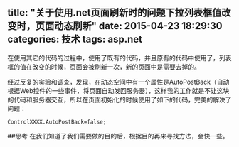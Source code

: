 title: "关于使用.net页面刷新时的问题下拉列表框值改变时，页面动态刷新"
date: 2015-04-23 18:29:30
categories: 技术
tags: asp.net
---
在使用其它的代码的过程中，使用了既有的代码，并且原有的代码中使用了，列表框的值在改变的时候，页面会被刷新一次，新的页面中是需要去掉的。


经过反复的实验和调查，发现，在动态空间中有一个属性是AutoPostBack（自动根据Web控件的一些事件，将页面自动发回服务器），这样我的工作就是不让这块的代码和服务器交互，所以在页面初始化的时候使用了如下的代码，完美的解决了问题：
```
ControlXXXX.AutoPostBack=false;
```
##思考
   在我们知道了我们需要做的目的后，根据目的再来寻找方法，会快一些。
